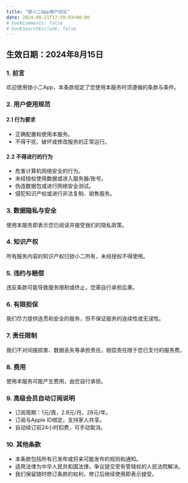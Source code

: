 ```yaml
---
title: "锁小二App用户协议"
date: 2024-08-21T17:59:03+08:00
# bookComments: false
# bookSearchExclude: false
---
```


## 生效日期：2024年8月15日

### 1. 前言
欢迎使用锁小二App，本条款规定了您使用本服务时须遵循的条款与条件。

### 2. 用户使用规范
#### 2.1 行为要求
- 正确配置和使用本服务。
- 不得干扰、破坏或修改服务的正常运行。

#### 2.2 不得进行的行为
- 危害计算机网络安全的行为。
- 未经授权使用数据或进入服务器/账号。
- 伪造数据包或进行网络安全测试。
- 侵犯知识产权或进行非法复制、销售服务。

### 3. 数据隐私与安全
使用本服务即表示您已阅读并接受我们的隐私政策。

### 4. 知识产权
所有服务内容的知识产权归锁小二所有，未经授权不得使用。

### 5. 违约与赔偿
违反条款可能导致服务限制或终止，您需自行承担后果。

### 6. 有限担保
我们尽力提供连贯和安全的服务，但不保证服务的连续性或无误性。

### 7. 责任限制
我们不对间接损害、数据丢失等承担责任，赔偿责任限于您已支付的服务费。

### 8. 费用
使用本服务可能产生费用，由您自行承担。

### 9. 高级会员自动订阅说明
- 订阅周期：1元/周，2.8元/月，28元/年。
- 订阅与Apple ID绑定，支持家人共享。
- 自动续订前24小时扣费，可手动取消。

### 10. 其他条款
- 本条款包括所有已发布或将来可能发布的规则和通知。
- 适用法律为中华人民共和国法律，争议提交至有管辖权的人民法院解决。
- 我们保留随时修订条款的权利，修订后继续使用即表示接受。